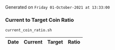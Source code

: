 Generated on `Friday 01-October-2021 at 13:33:00`

### Current to Target Coin Ratio
`current_coin_ratio.sh`

Date|Current|Target|Ratio
---|---|---|---
